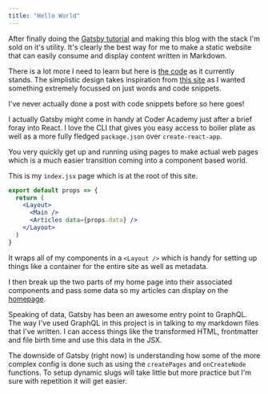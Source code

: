 ```yaml
---
title: "Hello World"
---
```


After finally doing the [Gatsby tutorial](https://www.gatsbyjs.org/tutorial/) and making this blog with the stack I'm sold on it's utility. It's clearly the best way for me to make a static website that can easily consume and display content written in Markdown. 

There is a lot more I need to learn but here is [the code](https://github.com/harrisonmalone/harrisonmalone-gatsby) as it currently stands. The simplistic design takes inspiration from [this site](https://tonsky.me/) as I wanted something extremely focussed on just words and code snippets. 

I've never actually done a post with code snippets before so here goes!

I actually Gatsby might come in handy at Coder Academy just after a brief foray into React. I love the CLI that gives you easy access to boiler plate as well as a more fully fledged `package.json` over `create-react-app`. 

You very quickly get up and running using pages to make actual web pages which is a much easier transition coming into a component based world.

This is my `index.jsx` page which is at the root of this site.

```jsx
export default props => {
  return (
    <Layout>
      <Main />
      <Articles data={props.data} />
    </Layout>
  )
}
```

It wraps all of my components in a `<Layout />` which is handy for setting up things like a container for the entire site as well as metadata. 

I then break up the two parts of my home page into their associated components and pass some data so my articles can display on the [homepage](/).

Speaking of data, Gatsby has been an awesome entry point to GraphQL. The way I've used GraphQL in this project is in talking to my markdown files that I've written. I can access things like the transformed HTML, frontmatter and file birth time and use this data in the JSX.

The downside of Gatsby (right now) is understanding how some of the more complex config is done such as using the `createPages` and `onCreateNode` functions. To setup dynamic slugs will take little but more practice but I'm sure with repetition it will get easier.